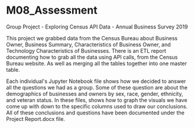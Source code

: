 # M08_Assessment
Group Project - Exploring Census API Data - Annual Business Survey 2019

This project we grabbed data from the Census Bureau about Business Owner, Business Summary, Characteristics of Business Owner, and Technology Characteristics of Businesses. There is an ETL report documenting how to grab all the data using API calls, from the Census Bureau website. As well as merging all the tables together into one master table.

Each individual's Jupyter Notebook file shows how we decided to answer all the questions we had as a group. Some of these question are about the demographics of businesses and owners by sex, race, gender, ethnicity, and veteran status. In these files, shows how to graph the visuals we have come up with down to the specific columns used to draw our conclusions. All of these conclusions and questions have been documented under the Project Report.docx file.
